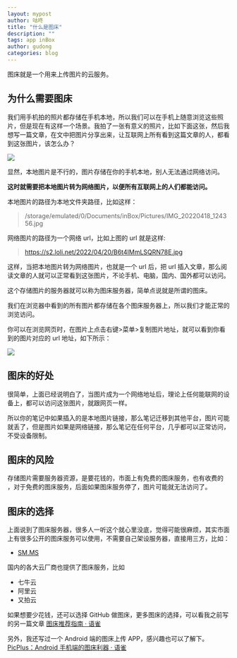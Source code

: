```yaml
---
layout: mypost
author: 咕咚
title: "什么是图床"
description: ""
tags: app inBox 
author: gudong
categories: blog
---
```


图床就是一个用来上传图片的云服务。

## 为什么需要图床
我们用手机拍的照片都存储在手机本地，所以我们可以在手机上随意浏览这些照片，但是现在有这样一个场景。我拍了一张有意义的照片，比如下面这张，然后我想写一篇文章，在文中把图片分享出来，让互联网上所有看到这篇文章的人，都看到这张图片，该怎么办？

![](https://s2.loli.net/2022/04/20/B6t4IMmLSQRN78E.jpg)

显然，本地图片是不行的，图片存储在你的手机本地，别人无法通过网络访问。

**这时就需要把本地图片转为网络图片，以便所有互联网上的人们都能访问。**

本地图片的路径为本地文件夹路径，比如这样：
> /storage/emulated/0/Documents/inBox/Pictures/IMG_20220418_124356.jpg

网络图片的路径为一个网络 url，比如上图的 url 就是这样:
> https://s2.loli.net/2022/04/20/B6t4IMmLSQRN78E.jpg

这样，当把本地图片转为网络图片，也就是一个 url 后，把 url 插入文章，那么阅读文章的人就可以正常看到这张图片，不论手机、电脑，国内、国外都可以访问。

这个存储图片的服务器就可以称为图床服务器，简单点说就是所谓的图床。

我们在浏览器中看到的所有图片都存储在各个图床服务器上，所以我们才能正常的浏览访问。

你可以在浏览网页时，在图片上点击右键>菜单>复制图片地址，就可以看到你看到的图片对应的 url 地址，如下所示：

![](https://tva1.sinaimg.cn/large/e6c9d24ely1h1fweo49pcj20tg0e2jsm.jpg)

## 图床的好处
很简单，上面已经说明白了，当图片成为一个网络地址后，理论上任何能联网的设备上，都可以访问这张图片，就跟网页一样。

所以你的笔记中如果插入的是本地图片链接，那么笔记迁移到其他平台，图片可能就丢了，但是图片如果是网络链接，那么笔记在任何平台，几乎都可以正常访问，不受设备限制。

## 图床的风险
存储图片需要服务器资源，是要花钱的，市面上有免费的图床服务，也有收费的 ，对于免费的图床服务，后面如果图床服务停了，图片可能就无法访问了。

## 图床的选择
上面说到了图床服务器，很多人一听这个就心里没底，觉得可能很麻烦，其实市面上有很多公开的图床服务可以使用，不需要自己架设服务器，直接用三方，比如：
- [SM.MS](https://sm.ms)

国内的各大云厂商也提供了图床服务，比如
- 七牛云
- 阿里云
- 又拍云

如果想要少花钱，还可以选择 GitHub 做图床，更多图床的选择，可以看我之前写的另一篇文章 [图床推荐指南 · 语雀](https://www.yuque.com/gudong-osksb/twgz5k/kua2gk)

另外，我还写过一个 Android 端的图床上传 APP，感兴趣也可以了解下。[PicPlus：Android 手机端的图床利器 · 语雀](https://www.yuque.com/gudong-osksb/twgz5k/bfdihv)
